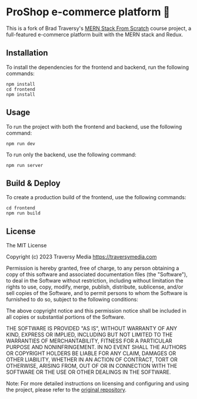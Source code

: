 # ProShop e-commerce platform 🛒
This is a fork of Brad Traversy's [MERN Stack From Scratch](https://www.traversymedia.com/mern-stack-from-scratch) course project, a full-featured e-commerce platform built with the MERN stack and Redux.

## Installation
To install the dependencies for the frontend and backend, run the following commands:

```
npm install
cd frontend
npm install
```

## Usage
To run the project with both the frontend and backend, use the following command:

```
npm run dev
```

To run only the backend, use the following command:
```
npm run server
```

## Build & Deploy
To create a production build of the frontend, use the following commands:

```
cd frontend
npm run build
```

## License
The MIT License

Copyright (c) 2023 Traversy Media https://traversymedia.com

Permission is hereby granted, free of charge, to any person obtaining a copy of this software and associated documentation files (the "Software"), to deal in the Software without restriction, including without limitation the rights to use, copy, modify, merge, publish, distribute, sublicense, and/or sell copies of the Software, and to permit persons to whom the Software is furnished to do so, subject to the following conditions:

The above copyright notice and this permission notice shall be included in all copies or substantial portions of the Software.

THE SOFTWARE IS PROVIDED "AS IS", WITHOUT WARRANTY OF ANY KIND, EXPRESS OR IMPLIED, INCLUDING BUT NOT LIMITED TO THE WARRANTIES OF MERCHANTABILITY, FITNESS FOR A PARTICULAR PURPOSE AND NONINFRINGEMENT. IN NO EVENT SHALL THE AUTHORS OR COPYRIGHT HOLDERS BE LIABLE FOR ANY CLAIM, DAMAGES OR OTHER LIABILITY, WHETHER IN AN ACTION OF CONTRACT, TORT OR OTHERWISE, ARISING FROM, OUT OF OR IN CONNECTION WITH THE SOFTWARE OR THE USE OR OTHER DEALINGS IN THE SOFTWARE.

Note: For more detailed instructions on licensing and configuring and using the project, please refer to the [original repository](https://github.com/bradtraversy/proshop-v2).
